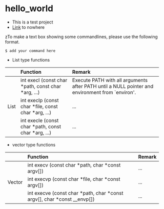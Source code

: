 # hello_world
* This is a test project
* [Link](./README.md) to nowhere 

zTo make a text box showing some commandlines, please use the following format. 
```
$ add your command here
```

* List type functions

|          |      Function                                            |  Remark                   |
|:--------:|:---------------------------------------------------------|:--------------------------|
|          | int execl (const char *path, const char *arg, ...)       | Execute PATH with all arguments after PATH until a NULL pointer and environment from `environ'. |
|   List   | int execlp (const char *file, const char *arg, ...)      | ...                       |
|          | int execle (const char *path, const char *arg, ...)      | ...                       |

* vector type functions

|          |      Function                                            |  Remark                   |
|:--------:|:---------------------------------------------------------|:--------------------------|
|          | int execv (const char *path, char *const argv[])         | ...                       |
|  Vector  | int execvp (const char *file, char *const argv[])        | ...                       |
|          | int execve (const char *path, char *const argv[], char *const __envp[])  | ...                       |
